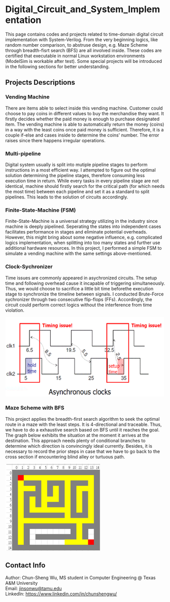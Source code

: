 # Digital_Circuit_and_System_Implementation
This page contains codes and projects related to time-domain digital circuit implementation with System-Verilog. From the very beginning logics, like random number comparison, to abstruse design, e.g. Maze Scheme through breadth-fisrt search (BFS) are all involved inside. These codes are certified that executable in normal Linux workstation environments (ModelSim is workable after test). Some special projects will be introduced in the following sections for better understanding. 

## Projects Descriptions

### Vending Machine
There are items able to select inside this vending machine. Customer could choose to pay coins in different values to buy the merchandise they want. It firstly decides whether the paid money is enough to purchase designated item. The vending machine is able to automatically return the money (coins) in a way with the least coins once paid money is sufficient. Therefore, it is a couple if-else and cases inside to determine the coins' number. The error raises since there happens irregular operations.

### Multi-pipeline
Digital system usually is split into mutiple pipeline stages to perform instructions in a most efficient way. I attempted to figure out the optimal solution determining the pipeline stages, therefore consuming less execution time in return. While every tasks in every pipeline stage are not identical, machine should firstly search for the critical path (for which needs the most time) between each pipeline and set it as a standard to split pipelines. This leads to the solution of circuits accordingly.

### Finite-State-Machine (FSM)
Finite-State-Machine is a universal strategy utilizing in the industry since machine is deeply pipelined. Seperating the states into independent cases facilitates performance in stages and eliminate potential overheads. However, this might bring about some negative influence, e.g. complicated logics implementation, when splitting into too many states and further use additional hardware resources. In this project, I performed a simple FSM to simulate a vending machine with the same settings above-mentioned. 

### Clock-Sychronizer
Time issues are commonly appeared in asychronized circuits. The setup time and following overhead cause it incapable of triggering simultaneously. Thus, we would choose to sacrifice a little bit time beforethe execution stage to synchronize the timeline between signals. I conducted Brute-Force sychronizer through two consecutive flip-flops (FFs). Accordingly, the circuit could perform correct logics without the interference from time violation.

<img src="./Clock_Synchronizer/Time_Issue.png" width="500" height="250">

### Maze Scheme with BFS
This project applies the breadth-first search algorithm to seek the optimal route in a maze with the least steps. It is 4-directional and traceable. Thus, we have to do a exhaustive search based on BFS until it reaches the goal. The graph below exhibits the situation at the moment it arrives at the destination. This approach needs plenty of conditional branches to determine which direction is convincingly ideal currently. Besides, it is necessary to record the prior steps in case that we have to go back to the cross section if encountering blind alley or turtuous path.

<img src="./Final_Proj (BFS_Maze)/Maze.PNG" width="300" height="275">

## Contact Info
Author: Chun-Sheng Wu, MS student in Computer Engineering @ Texas A&M University  
Email: jinsonwu@tamu.edu  
LinkedIn: https://www.linkedin.com/in/chunshengwu/
